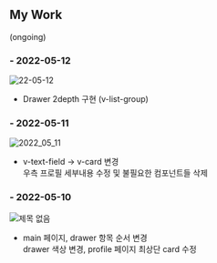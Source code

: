 ## My Work 
(ongoing)


### - 2022-05-12
![22-05-12](https://user-images.githubusercontent.com/62462440/168072561-3cae0192-f318-41bd-a505-062ee08252d2.png)

- Drawer 2depth 구현 (v-list-group)


### - 2022-05-11
![2022_05_11](https://user-images.githubusercontent.com/62462440/167792092-52190cda-2b39-40f7-b0c9-58ec472ac146.png)

- v-text-field → v-card 변경 <br>
우측 프로필 세부내용 수정 및 불필요한 컴포넌트들 삭제 <br>


### - 2022-05-10
![제목 없음](https://user-images.githubusercontent.com/62462440/167590830-a4ff9fdc-3708-47b0-b6cb-bfcafa32876f.png)

- main 페이지, drawer 항목 순서 변경 <br>
drawer 색상 변경, profile 페이지 최상단 card 수정
